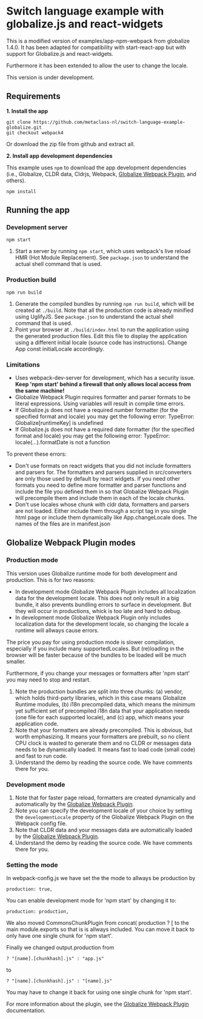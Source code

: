 # Switch language example with globalize.js and react-widgets 

This is a modified version of examples/app-npm-webpack from globalize 1.4.0.
It has been adapted for compatibility with start-react-app but with
support for Globalize.js and react-widgets. 

Furthermore it has been extended to allow the user to change the locale.

This version is under development. 

## Requirements

**1. Install the app**

```
git clone https://github.com/metaclass-nl/switch-language-example-globalize.git
git checkout webpack4
```
Or download the zip file from github and extract all.

**2. Install app development dependencies**

This example uses `npm` to download the app development dependencies (i.e.,
Globalize, CLDR data, Cldrjs, Webpack, [Globalize Webpack Plugin][], and
others).

```
npm install
```

## Running the app

### Development server

```
npm start
```

1. Start a server by running `npm start`, which uses webpack's live reload HMR
(Hot Module Replacement). See `package.json` to understand the actual shell
command that is used.

### Production build

```
npm run build
```

1. Generate the compiled bundles by running `npm run build`, which will be
created at `./build`. Note that all the production code is already minified using UglifyJS. 
See `package.json` to understand the actual shell command that is used.
1. Point your browser at `./build/index.html` to run the application using the
generated production files. Edit this file to display the application using a
different initial locale (source code has instructions). Change App const initialLocale accordingly.

### Limitations

- Uses webpack-dev-server for development, which has a security issue. **Keep
'npm start' behind a firewall that only allows local access from the same machine!**
- Globalize Webpack Plugin requires formatter and parser formats to be literal expressions.
  Using variables will result in compile time errors.
- If Globalize.js does not have a required number formatter (for the specified format and locale) 
  you may get the following error:
  TypeError: Globalize\[runtimeKey\] is undefined
- If Globalize.js does not have a required date formatter (for the specified format and locale) 
  you may get the following error: TypeError: locale(...).formatDate is not a function

To prevent these errors: 
- Don't use formats on react widgets that you did not include formatters and parsers for. 
  The formatters and parsers supplied in src/converters are only those used by default
  by react widgets. If you need other formats you need to define more formatter and parser
  functions and include the file you defined them in so that Globalize Webpack Plugin will
  precompile them and include them in each of the locale chunks.
- Don't use locales whose chunk with cldr data, formatters and parsers are not loaded. 
  Either include them through a script tag in you single html page or include them dynamically like 
  App.changeLocale does. The names of the files are in manifest.json

## Globalize Webpack Plugin modes

### Production mode

This version uses Globalize runtime mode for both development and production.
This is for two reasons:
- In development mode Globalize Webpack Plugin includes all localization data for the
  development locale. This does not only result in a big bundle, it also prevents
  bundling errors to surface in development. But they will occur in productions,
  whick is too late and hard to debug.
- In development mode Globalize Webpack Plugin only includes localization data for the
  development locale, so changing the locale a runtime will allways cause errors.

The price you pay for using production mode is slower compilation, especially if you
include many supportedLocales. But (re)loading in the browser will be faster 
because of the bundles to be loaded will be much smaller.  

Furthermore, if you change your messages or formatters after 'npm start' 
you may need to stop and restart.

1. Note the production bundles are split into three chunks:
(a) vendor, which holds third-party libraries, which in this case means
Globalize Runtime modules, (b) i18n precompiled data, which means the minimum
yet sufficient set of precompiled i18n data that your application needs (one
file for each supported locale), and (c) app, which means your application code.
1. Note that your formatters are already precompiled. This is
obvious, but worth emphasizing. It means your formatters are prebuilt, so no client
CPU clock is wasted to generate them and no CLDR or messages data needs to be
dynamically loaded. It means fast to load code (small code) and fast to run
code.
1. Understand the demo by reading the source code. We have comments there for
you.

### Development mode

1. Note that for faster page reload, formatters are created
dynamically and automatically by the [Globalize Webpack Plugin][].
1. Note you can specify the development locale of your choice by setting the
`developmentLocale` property of the Globalize Webpack Plugin on the Webpack
config file.
1. Note that CLDR data and your messages data are automatically loaded by the
[Globalize Webpack Plugin][].
1. Understand the demo by reading the source code. We have comments there for
you.

### Setting the mode

In webpack-config.js we have set the the mode to allways be production by
```
production: true,
```
You can enable development mode for 'npm start' by changing it to:
```
production: production,
```
We also moved CommonsChunkPlugin from concat( production ? [ 
to the main module.exports so that is is allways included. You can move it back
to only have one single chunk for 'npm start'. 

Finally we changed output.production from 
```
? "[name].[chunkhash].js" : "app.js" 
```
to
```
? "[name].[chunkhash].js" : "[name].js"
```
You may have to change it back for using one single chunk for 'npm start'. 


For more information about the plugin, see the [Globalize Webpack Plugin][]
documentation.

[Globalize Webpack Plugin]: https://github.com/rxaviers/globalize-webpack-plugin
